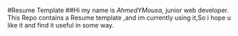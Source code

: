 #Resume Template
##Hi my name is *AhmedYMousa*, junior web developer.
This Repo contains a Resume template ,and im currently using it,So i hope u like it and find it useful in some way.

